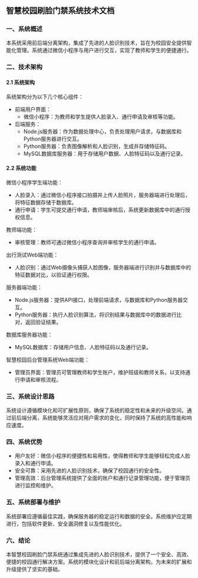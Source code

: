 #

## 智慧校园刷脸门禁系统技术文档

### 一、系统概述

本系统采用前后端分离架构，集成了先进的人脸识别技术，旨在为校园安全提供智能化管理。系统通过微信小程序与用户进行交互，实现了教师和学生的便捷通行。

### 二、技术架构

#### 2.1 系统架构

系统架构分为以下几个核心组件：

- 前端用户界面：
  - 微信小程序：为教师和学生提供人脸录入、通行申请及审核等功能。
- 后端服务：
  - Node.js服务器：作为数据处理中心，负责处理用户请求，与数据库和Python服务器进行交互。
  - Python服务器：负责图像解析和人脸识别，生成并存储特征码。
  - MySQL数据库服务器：用于存储用户数据、人脸特征码以及通行记录。

#### 2.2 系统功能

微信小程序学生端功能：

- 人脸录入：通过微信小程序接口拍摄并上传人脸照片，服务器端进行处理后，将特征数据存储于数据库。
- 通行申请：学生可提交通行申请，教师端审核后，系统更新数据库中的通行授权信息。

教师端功能：

- 审核管理：教师可通过微信小程序查询并审核学生的通行申请。

出行测试Web端功能：

- 人脸识别：通过Web摄像头捕获人脸图像，服务器端进行识别并与数据库中的特征数据对比，以验证通行权限。

服务器端功能：

- Node.js服务器：提供API接口，处理前端请求，与数据库和Python服务器交互。
- Python服务器：执行人脸识别算法，将识别结果与数据库中的数据进行比对，返回验证结果。

数据库服务器功能：

- MySQL数据库：存储用户信息、人脸特征码以及通行记录。

智慧校园后台管理系统Web端功能：

- 管理员界面：管理员可管理教师和学生账户，维护班级和教师关系，以支持通行申请和审核流程。

### 三、系统设计思路

系统设计遵循模块化和可扩展性原则，确保了系统的稳定性和未来的升级空间。通过前后端分离，系统能够灵活应对用户需求的变化，同时保持了系统的高性能和响应速度。

### 四、系统优势

- 用户友好：微信小程序的便捷性和易用性，使得教师和学生能够轻松完成人脸录入和通行申请。
- 安全可靠：采用先进的人脸识别技术，确保了校园通行的安全性。
- 管理高效：后台管理系统提供了全面的账户和通行记录管理功能，便于管理员进行监控和维护。

### 五、系统部署与维护

系统部署应遵循最佳实践，确保服务器的稳定运行和数据的安全。系统维护应定期进行，包括软件更新、安全漏洞修复以及性能优化。

### 六、结论

本智慧校园刷脸门禁系统通过集成先进的人脸识别技术，提供了一个安全、高效、便捷的校园通行解决方案。系统的模块化设计和前后端分离架构，为未来的扩展和升级提供了坚实的基础。
